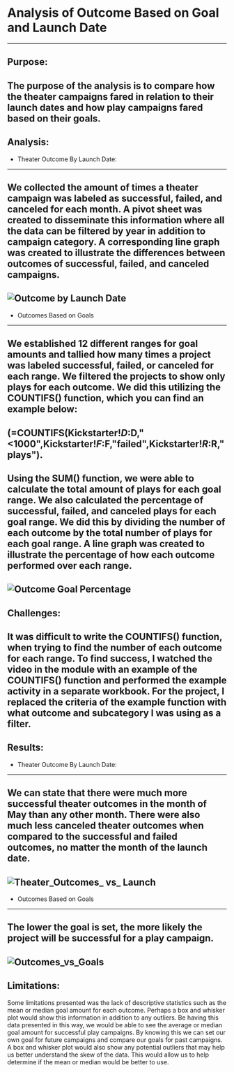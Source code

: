 # Analysis of Outcome Based on Goal and Launch Date
---
Purpose:
---
The purpose of the analysis is to compare how the theater campaigns fared in relation to their launch dates and how play campaigns fared based on their goals.
---
Analysis:
---
*	Theater Outcome By Launch Date:
---
We collected the amount of times a theater campaign was labeled as successful, failed, and canceled for each month.  A pivot sheet was created to disseminate this information where all the data can be filtered by year in addition to campaign category. A corresponding line graph was created to illustrate the differences between outcomes of successful, failed, and canceled campaigns. 
---
![Outcome by Launch Date](https://user-images.githubusercontent.com/92542382/139611483-e599c273-1c2a-42fa-a0cb-053d22bb11c9.png)
---
* Outcomes Based on Goals
---
We established 12 different ranges for goal amounts and tallied how many times a project was labeled successful, failed, or canceled for each range. We filtered the projects to show only plays for each outcome. We did this utilizing the COUNTIFS() function, which you can find an example below:
---
(=COUNTIFS(Kickstarter!$D:$D,"<1000",Kickstarter!$F:$F,"failed",Kickstarter!$R:$R,"plays").
---
Using the SUM() function, we were able to calculate the total amount of plays for each goal range. We also calculated the percentage of successful, failed, and canceled plays  for each goal range. We did this  by dividing the number of each outcome by the total number of plays for each goal range.  A line graph was created to illustrate the percentage of how each outcome performed over each range. 
---
![Outcome Goal Percentage](https://user-images.githubusercontent.com/92542382/139611388-bc073bfa-78a9-4a3a-ad2c-6dfd7deb8653.png)
---
Challenges:
---
It was difficult to write the COUNTIFS() function, when trying to find the number of each outcome for each range. To find success, I watched the video in the module with an example of the COUNTIFS() function and performed the example activity in a separate workbook. For the project, I replaced the criteria of the example function with what outcome and subcategory I was using as a filter.  
---
Results:
---
* Theater Outcome By Launch Date:
---
We can  state that there were much more successful theater outcomes in the month of May than any other month.  There were also much less canceled theater outcomes when compared to the successful and failed outcomes, no matter the month of the launch date. 
---
![Theater_Outcomes_ vs_ Launch](https://user-images.githubusercontent.com/92542382/139610982-7efcfa46-70d5-4b7f-be9b-44e9ede3119b.png)
----
* Outcomes Based on Goals
---
The lower the goal is set, the more likely the project will be successful for a play campaign.
---
![Outcomes_vs_Goals](https://user-images.githubusercontent.com/92542382/139610975-1a216819-cf3d-4be7-91b5-3bad26987789.png)
---
Limitations:
---
Some limitations presented was the lack of descriptive statistics such as the mean or median goal amount for each outcome. Perhaps a box and whisker plot would show this information in addition to any outliers. Be having this data presented  in this way, we would be able to see the average or median goal amount for successful play campaigns. By knowing this we can set our own goal for future campaigns and compare our goals for past campaigns.  A box and whisker plot would also show any potential outliers that may help us better understand the skew of the data.  This would allow us to help determine if the mean or median would be better to use.  


